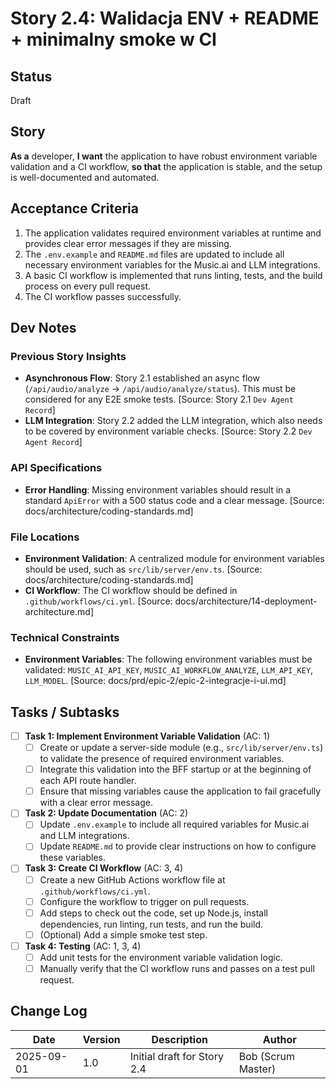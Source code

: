 # <!-- Powered by BMAD™ Core -->

# Story 2.4: Walidacja ENV + README + minimalny smoke w CI

## Status

Draft

## Story

**As a** developer,
**I want** the application to have robust environment variable validation and a CI workflow,
**so that** the application is stable, and the setup is well-documented and automated.

## Acceptance Criteria

1.  The application validates required environment variables at runtime and provides clear error messages if they are missing.
2.  The `.env.example` and `README.md` files are updated to include all necessary environment variables for the Music.ai and LLM integrations.
3.  A basic CI workflow is implemented that runs linting, tests, and the build process on every pull request.
4.  The CI workflow passes successfully.

## Dev Notes

### Previous Story Insights

- **Asynchronous Flow**: Story 2.1 established an async flow (`/api/audio/analyze` -> `/api/audio/analyze/status`). This must be considered for any E2E smoke tests. [Source: Story 2.1 `Dev Agent Record`]
- **LLM Integration**: Story 2.2 added the LLM integration, which also needs to be covered by environment variable checks. [Source: Story 2.2 `Dev Agent Record`]

### API Specifications

- **Error Handling**: Missing environment variables should result in a standard `ApiError` with a 500 status code and a clear message. [Source: docs/architecture/coding-standards.md]

### File Locations

- **Environment Validation**: A centralized module for environment variables should be used, such as `src/lib/server/env.ts`. [Source: docs/architecture/coding-standards.md]
- **CI Workflow**: The CI workflow should be defined in `.github/workflows/ci.yml`. [Source: docs/architecture/14-deployment-architecture.md]

### Technical Constraints

- **Environment Variables**: The following environment variables must be validated: `MUSIC_AI_API_KEY`, `MUSIC_AI_WORKFLOW_ANALYZE`, `LLM_API_KEY`, `LLM_MODEL`. [Source: docs/prd/epic-2/epic-2-integracje-i-ui.md]

## Tasks / Subtasks

- [ ] **Task 1: Implement Environment Variable Validation** (AC: 1)
  - [ ] Create or update a server-side module (e.g., `src/lib/server/env.ts`) to validate the presence of required environment variables.
  - [ ] Integrate this validation into the BFF startup or at the beginning of each API route handler.
  - [ ] Ensure that missing variables cause the application to fail gracefully with a clear error message.
- [ ] **Task 2: Update Documentation** (AC: 2)
  - [ ] Update `.env.example` to include all required variables for Music.ai and LLM integrations.
  - [ ] Update `README.md` to provide clear instructions on how to configure these variables.
- [ ] **Task 3: Create CI Workflow** (AC: 3, 4)
  - [ ] Create a new GitHub Actions workflow file at `.github/workflows/ci.yml`.
  - [ ] Configure the workflow to trigger on pull requests.
  - [ ] Add steps to check out the code, set up Node.js, install dependencies, run linting, run tests, and run the build.
  - [ ] (Optional) Add a simple smoke test step.
- [ ] **Task 4: Testing** (AC: 1, 3, 4)
    - [ ] Add unit tests for the environment variable validation logic.
    - [ ] Manually verify that the CI workflow runs and passes on a test pull request.

## Change Log

| Date       | Version | Description                 | Author             |
| ---------- | ------- | --------------------------- | ------------------ |
| 2025-09-01 | 1.0     | Initial draft for Story 2.4 | Bob (Scrum Master) |
